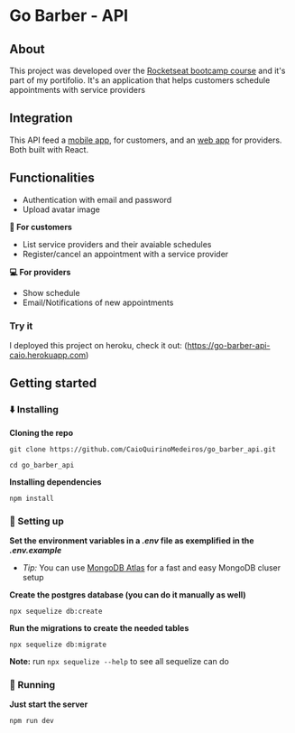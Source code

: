 # Go Barber - API

## About

This project was developed over the [Rocketseat bootcamp course](https://rocketseat.com.br/bootcamp) and it's part of my portifolio. It's an application that helps customers schedule appointments with service providers

## Integration

This API feed a [mobile app](https://github.com/CaioQuirinoMedeiros/go_barber_app), for customers, and an [web app](https://github.com/CaioQuirinoMedeiros/go_barber_web) for providers. Both built with React.

## Functionalities
- Authentication with email and password
- Upload avatar image

**:iphone: For customers**
- List service providers and their avaiable schedules
- Register/cancel an appointment with a service provider

**:computer: For providers**
- Show schedule
- Email/Notifications of new appointments

### Try it

I deployed this project on heroku, check it out: (https://go-barber-api-caio.herokuapp.com)

## Getting started

### :arrow_down: Installing

**Cloning the repo**

```shell
git clone https://github.com/CaioQuirinoMedeiros/go_barber_api.git

cd go_barber_api
```

**Installing dependencies**

```shell
npm install
```

### :wrench: Setting up

**Set the environment variables in a _.env_ file as exemplified in the _.env.example_**
- *Tip:* You can use [MongoDB Atlas](https://www.mongodb.com/cloud/atlas) for a fast and easy MongoDB cluser setup

**Create the postgres database (you can do it manually as well)**

```shell
npx sequelize db:create
```

**Run the migrations to create the needed tables**

```shell
npx sequelize db:migrate
```

**Note:**
run `npx sequelize --help` to see all sequelize can do

### :runner: Running

**Just start the server**

```shell
npm run dev
```
